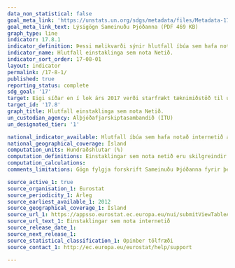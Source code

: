 ```yaml
---
data_non_statistical: false
goal_meta_link: 'https://unstats.un.org/sdgs/metadata/files/Metadata-17-08-01.pdf '
goal_meta_link_text: Lýsigögn Sameinuðu Þjóðanna (PDF 469 KB)
graph_type: line
indicator: 17.8.1
indicator_definition: Þessi mælikvarði sýnir hlutfall íbúa sem hafa notað internetið á síðustu þremur mánuðum
indicator_name: Hlutfall einstaklinga sem nota Netið.
indicator_sort_order: 17-08-01
layout: indicator
permalink: /17-8-1/
published: true
reporting_status: complete
sdg_goal: '17'
target: Eigi síðar en í lok árs 2017 verði starfrækt tæknimiðstöð til uppbyggingar á sviði vísinda, tækni og nýsköpunar í þeim þróunarlöndum sem eru skemmst á veg komin og stuðningur til sjálfshjálpar efldur, einkum á sviði upplýsinga- og fjarskiptatækni.  
target_id: '17.8'
graph_title: Hlutfall einstaklinga sem nota Netið.
un_custodian_agency: Alþjóðafjarskiptasambandið (ITU)
un_designated_tier: '1'

national_indicator_available: Hlutfall íbúa sem hafa notað internetið á síðustu þremur mánuðum
national_geographical_coverage: Ísland
computation_units: Hundraðshlutar (%)
computation_definitions: Einstaklingar sem nota netið eru skilgreindir sem þeir sem hafa notað internetið á síðustu 3 mánuðum.
computation_calculations:
comments_limitations: Gögn fylgja forskrift Sameinuðu Þjóðanna fyrir þennan mælikvarða. Þessi mælikvarði var fundinn í samstarfi við málefnasérfræðinga.

source_active_1: true
source_organisation_1: Eurostat
source_periodicity_1: Árleg
source_earliest_available_1: 2012
source_geographical_coverage_1: Ísland
source_url_1: https://appsso.eurostat.ec.europa.eu/nui/submitViewTableAction.do
source_url_text_1: Einstaklingar sem nota internetið
source_release_date_1:
source_next_release_1:
source_statistical_classification_1: Opinber tölfræði 
source_contact_1: http://ec.europa.eu/eurostat/help/support

---
```

